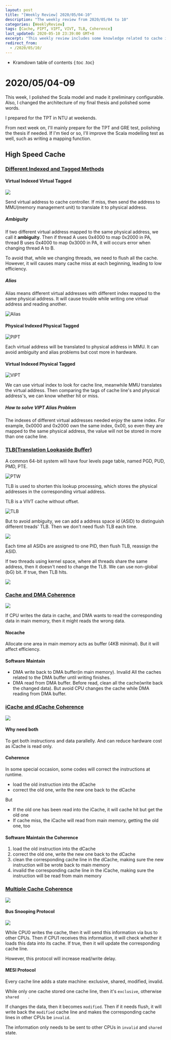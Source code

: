 ```yaml
---
layout: post
title: "[Weekly Review] 2020/05/04-10"
description: "The weekly review from 2020/05/04 to 10"
categories: [WeeklyReview]
tags: [Cache, PIPT, VIPT, VIVT, TLB, Coherence]
last_updated: 2020-05-10 23:39:00 GMT+8
excerpt: "This weekly review includes some knowledge related to cache indexed and tagged methods, TLB, coherence between Cache and DMA, coherence between iCache and dCache, coherence between multiple processors."
redirect_from:
  - /2020/05/10/
---
```


* Kramdown table of contents
{:toc .toc}
# 2020/05/04-09

This week, I polished the Scala model and made it preliminary configurable. Also, I changed the architecture of my final thesis and polished some words.

I prepared for the TPT in NTU at weekends.

From next week on, I'll mainly prepare for the TPT and GRE test, polishing the thesis if needed. If I'm tied or so, I'll improve the Scala modelling test as well, such as writing a mapping function. 

## High Speed Cache

### [Different Indexed and Tagged Methods](https://zhuanlan.zhihu.com/p/107096130)

#### Virtual Indexed Virtual Tagged

![](https://pic1.zhimg.com/80/v2-1a6af4b2fdf482c39f5f03e554b3a494_720w.jpg)

Send virtual address to cache controller. If miss, then send the address to MMU(memory management unit) to translate it to physical address.

##### Ambiguity

If two different virtual address mapped to the same physical address, we call it **ambiguity**. Then if thread A uses 0x4000 to map 0x2000 in PA, thread B uses 0x4000 to map 0x3000 in PA, it will occurs error when changing thread A to B.

To avoid that, while we changing threads, we need to flush all the cache. However, it will causes many cache miss at each beginning, leading to low efficiency.

##### Alias

Alias means different virtual addresses with different index mapped to the same physical address. It will cause trouble while writing one virtual address and reading another.

![Alias](https://pic3.zhimg.com/80/v2-c2a5303f950c195b800917f117b36f72_720w.jpg)

#### Physical Indexed Physical Tagged

![PIPT](https://pic4.zhimg.com/80/v2-69fb9056736bae258ecfb10246fc1d77_720w.jpg)

Each virtual address will be translated to physical address in MMU. It can avoid ambiguity and alias problems but cost more in hardware.

#### Virtual Indexed Physical Tagged

![VIPT](https://pic4.zhimg.com/80/v2-12969d6792ebc4b5256e1822ffde6caf_720w.jpg)

We can use virtual index to look for cache line, meanwhile MMU translates the virtual address. Then comparing the tags of cache line's and physical address's, we can know whether hit or miss.

##### How to solve VIPT Alias Problem

The indexes of different virtual addresses needed enjoy the same index. For example, 0x0000 and 0x2000 own the same index, 0x00, so even they are mapped to the same physical address, the value will not be stored in more than one cache line.

### [TLB(Translation Lookaside Buffer)](https://zhuanlan.zhihu.com/p/108425561)

A common 64-bit system will have four levels page table, named PGD, PUD, PMD, PTE.

![PTW](https://pic4.zhimg.com/80/v2-70f03a91b02fe51cced8cb57fa30d84b_720w.jpg)

TLB is used to shorten this lookup processing, which stores the physical addresses in the corresponding virtual address.

TLB is a VIVT cache without offset.

![TLB](https://pic2.zhimg.com/80/v2-e075e5bebbf84c4ec15789d1fb1f7f55_720w.jpg)

But to avoid ambiguity, we can add a address space id (ASID) to distinguish different treads' TLB. Then we don't need flush TLB each time.

![](https://pic1.zhimg.com/80/v2-e81854dc225b82eb1eea21d6874e3e90_720w.jpg)

Each time all ASIDs are assigned to one PID, then flush TLB, reassign the ASID.

If two threads using kernel space, where all threads share the same address, then it doesn't need to change the TLB. We can use non-global (bG) bit. If true, then TLB hits.

![](https://pic2.zhimg.com/80/v2-80141749c349c85b28ee001e2d3f88c5_720w.jpg)

### [Cache and DMA Coherence](https://zhuanlan.zhihu.com/p/109919756)

![](https://pic1.zhimg.com/80/v2-5c8283dee4ca2cc45bf2dc81c24d50a8_720w.jpg)

If CPU writes the data in cache, and DMA wants to read the corresponding data in main memory, then it might reads the wrong data.

#### Nocache

Allocate one area in main memory acts as buffer (4KB minimal). But it will affect efficiency.

#### Software Maintain

+ DMA write back to DMA buffer(in main memory). Invalid All the caches related to the DMA buffer until writing finishes.
+ DMA read from DMA buffer. Before read, clean all the cache(write back the changed data). But avoid CPU changes the cache while DMA reading from DMA buffer.

### [iCache and dCache Coherence](https://zhuanlan.zhihu.com/p/112704770)

![](https://pic2.zhimg.com/80/v2-6f163024205e32bf768f9a7e3ab444dd_720w.jpg)

#### Why need both

To get both instructions and data parallelly. And can reduce hardware cost as iCache is read only.

#### Coherence

In some special occasion, some codes will correct the instructions at runtime. 

+ load the old instruction into the dCache
+ correct the old one, write the new one back to the dCache

But

+ If the old one has been read into the iCache, it will cache hit but get the old one
+ If cache miss, the iCache will read from main memory, getting the old one, too

#### Software Maintain the Coherence

1. load the old instruction into the dCache
2. correct the old one, write the new one back to the dCache
3. clean the corresponding cache line in the dCache, making sure the new instruction will be wrote back to main memory
4. invalid the corresponding cache line in the iCache, making sure the instruction will be read from main memory

### [Multiple Cache Coherence](https://zhuanlan.zhihu.com/p/115114220)

![](https://pic3.zhimg.com/80/v2-cd2e9d17801bb0e2b9333855e619bbde_720w.jpg)

#### Bus Snooping Protocol

![](https://pic3.zhimg.com/80/v2-6e9ef7ef1c8957edc83f249a2cd0b7de_720w.jpg)

While CPU0 writes the cache, then it will send this information via bus to other CPUs. Then if CPU1 receives this information, it will check whether it loads this data into its cache. If true, then it will update the corresponding cache line.

However, this protocol will increase read/write delay.

#### MESI Protocol

Every cache line adds a state machine: exclusive, shared, modified, invalid.

While only one cache stored one cache line, then it's `exclusive`, otherwise `shared	`.

If changes the data, then it becomes `modified`. Then if it needs flush, it will write back the `modified` cache line and makes the corresponding cache lines in other CPUs be `invalid`.

The information only needs to be sent to other CPUs in `invalid` and `shared` state.

